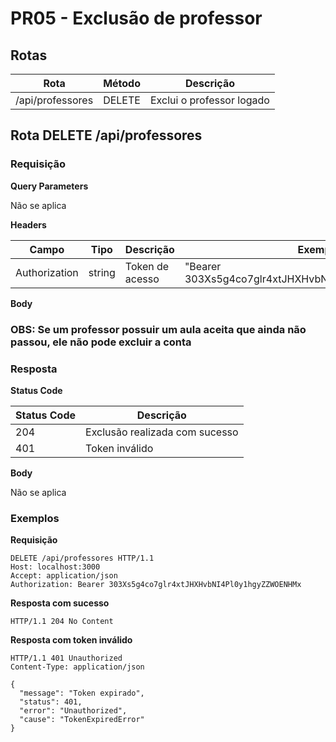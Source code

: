 # PR05 - Exclusão de professor

## Rotas

| Rota             | Método | Descrição                 |
| ---------------- | ------ | ------------------------- |
| /api/professores | DELETE | Exclui o professor logado |

## Rota DELETE /api/professores

### Requisição

**Query Parameters**

Não se aplica

**Headers**

| Campo         | Tipo   | Descrição       | Exemplo                                              |
| ------------- | ------ | --------------- | ---------------------------------------------------- |
| Authorization | string | Token de acesso | "Bearer 303Xs5g4co7glr4xtJHXHvbNI4Pl0y1hgyZZWOENHMx" |

**Body**

### OBS: Se um professor possuir um aula aceita que ainda não passou, ele não pode excluir a conta

### Resposta

**Status Code**

| Status Code | Descrição                      |
| ----------- | ------------------------------ |
| 204         | Exclusão realizada com sucesso |
| 401         | Token inválido                 |

**Body**

Não se aplica

### Exemplos

**Requisição**

```
DELETE /api/professores HTTP/1.1
Host: localhost:3000
Accept: application/json
Authorization: Bearer 303Xs5g4co7glr4xtJHXHvbNI4Pl0y1hgyZZWOENHMx
```

**Resposta com sucesso**

```
HTTP/1.1 204 No Content
```

**Resposta com token inválido**

```
HTTP/1.1 401 Unauthorized
Content-Type: application/json

{
  "message": "Token expirado",
  "status": 401,
  "error": "Unauthorized",
  "cause": "TokenExpiredError"
}
```
